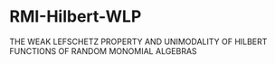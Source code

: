 # RMI-Hilbert-WLP
THE WEAK LEFSCHETZ PROPERTY AND UNIMODALITY OF HILBERT FUNCTIONS OF RANDOM MONOMIAL ALGEBRAS

